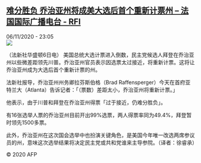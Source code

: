 <!--1604706958000-->
[难分胜负 乔治亚州将成美大选后首个重新计票州 – 法国国际广播电台 - RFI](http://www.rfi.fr//cn/contenu/20201106-%E9%9A%BE%E5%88%86%E8%83%9C%E8%B4%9F-%E4%B9%94%E6%B2%BB%E4%BA%9A%E5%B7%9E%E5%B0%86%E6%88%90%E7%BE%8E%E5%A4%A7%E9%80%89%E5%90%8E%E9%A6%96%E4%B8%AA%E9%87%8D%E6%96%B0%E8%AE%A1%E7%A5%A8%E5%B7%9E)
------

<div>06/11/2020 - 23:05</div><img src="https://s.rfi.fr/media/display/68990948-2081-11eb-9a3b-005056a98db9/w:310/p:16x9/int0002b.201107060504.jpg"><div class="t-content__body u-clearfix"><p>（法新社华盛顿6日电）    美国总统大选计票进入倒数，民主党候选人拜登在乔治亚州以些微差距领先川普。乔治亚州官员表示因选票太过接近，将重新计票。这将让乔治亚州成为大选后首个重新计票的州。</p><p>    法新社报导，乔治亚州州务卿拉芬斯伯格（Brad Raffensperger）今天在首府亚特兰大（Atlanta）告诉记者：「（票数）差距太小，乔治亚州将重新计票。」</p><p>    他表示，由于川普和拜登在乔治亚州得票「过于接近，仍难分胜负」。</p><p>    有16张选举人票的乔治亚州目前开出99%选票，两人得票率同为49.4%，拜登暂时领先1500多票。</p><p>    此外，乔治亚州在这次国会选举中也扮演关键角色，是美国今年唯一改选两席参议员的州，意味这次选举结果将决定民主党或共和党谁来主导参院。（译者：徐睿承）</p><p class="t-copyright">© 2020 AFP</p>        </div>
